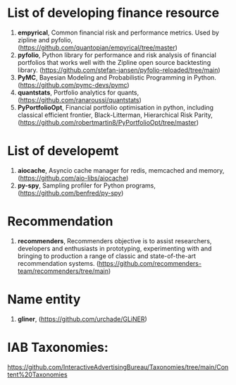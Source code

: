 # List of developing finance resource
1. **empyrical**, Common financial risk and performance metrics. Used by zipline and pyfolio, (https://github.com/quantopian/empyrical/tree/master)
2. **pyfolio**, Python library for performance and risk analysis of financial portfolios that works well with the Zipline open source backtesting library. (https://github.com/stefan-jansen/pyfolio-reloaded/tree/main)
3. **PyMC**, Bayesian Modeling and Probabilistic Programming in Python. (https://github.com/pymc-devs/pymc)
4. **quantstats**, Portfolio analytics for quants, (https://github.com/ranaroussi/quantstats)
5. **PyPortfolioOpt**, Financial portfolio optimisation in python, including classical efficient frontier, Black-Litterman, Hierarchical Risk Parity, (https://github.com/robertmartin8/PyPortfolioOpt/tree/master)

# List of developemt
1. **aiocache**, Asyncio cache manager for redis, memcached and memory, (https://github.com/aio-libs/aiocache)
2. **py-spy**, Sampling profiler for Python programs, (https://github.com/benfred/py-spy)

# Recommendation
1. **recommenders**, Recommenders objective is to assist researchers, developers and enthusiasts in prototyping, experimenting with and bringing to production a range of classic and state-of-the-art recommendation systems. (https://github.com/recommenders-team/recommenders/tree/main)

# Name entity
1. **gliner**, (https://github.com/urchade/GLiNER)

# IAB Taxonomies: 
https://github.com/InteractiveAdvertisingBureau/Taxonomies/tree/main/Content%20Taxonomies
